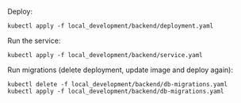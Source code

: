 Deploy:
```
kubectl apply -f local_development/backend/deployment.yaml
```
Run the service:
```
kubectl apply -f local_development/backend/service.yaml
```
Run migrations (delete deployment, update image and deploy again):
```
kubectl delete -f local_development/backend/db-migrations.yaml
kubectl apply -f local_development/backend/db-migrations.yaml
```